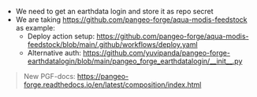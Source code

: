 - We need to get an earthdata login and store it as repo secret
- We are taking https://github.com/pangeo-forge/aqua-modis-feedstock as example:
    - Deploy action setup: https://github.com/pangeo-forge/aqua-modis-feedstock/blob/main/.github/workflows/deploy.yaml
    - Alternative auth: https://github.com/yuvipanda/pangeo-forge-earthdatalogin/blob/main/pangeo_forge_earthdatalogin/__init__.py
    
> New PGF-docs: https://pangeo-forge.readthedocs.io/en/latest/composition/index.html